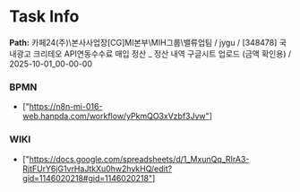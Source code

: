 # Task Info

**Path:** 카페24(주)\본사사업장\[CG]MI본부\MIH그룹\밸류업팀 / jygu / [348478] 국내광고 크리테오 API연동수수료 매입 정산 _ 정산 내역 구글시트 업로드 (금액 확인용) / 2025-10-01_00-00-00

### BPMN
- ["https://n8n-mi-016-web.hanpda.com/workflow/yPkmQO3xVzbf3Jvw"]

### WIKI
- ["https://docs.google.com/spreadsheets/d/1_MxunQq_RIrA3-RjtFUrY6jG1vrHaJtkXu0hw2hykHQ/edit?gid=1146020218#gid=1146020218"]

